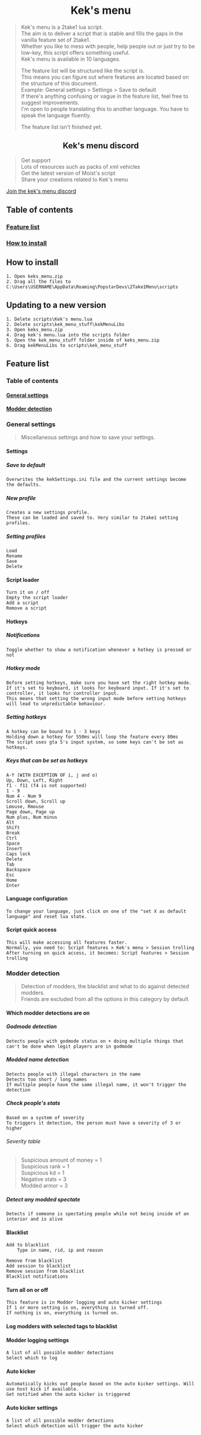 <h1 align="center">Kek's menu</h1>

> Kek's menu is a 2take1 lua script.<br/>
> The aim is to deliver a script that is stable and fills the gaps in the vanilla feature set of 2take1.<br/>
> Whether you like to mess with people, help people out or just try to be low-key, this script offers something useful.<br/>
> Kek's menu is available in 10 languages.<br/>
> 
> The feature list will be structured like the script is.<br/>
> This means you can figure out where features are located based on the structure of this document.<br/>
> Example: General settings > Settings > Save to default<br/>
> If there's anything confusing or vague in the feature list, feel free to suggest improvements.<br/>
> I'm open to people translating this to another language. You have to speak the language fluently.<br/>
>
> The feature list isn't finished yet.

<h2 align="center">Kek's menu discord</h2>

> Get support<br/>
> Lots of resources such as packs of xml vehicles<br/>
> Get the latest version of Moist's script<br/>
> Share your creations related to Kek's menu

[Join the kek's menu discord](https://discord.gg/CPSgPz4D7X "Kek's menu Discord")

## Table of contents

### [Feature list](#Feature-list-1)

### [How to install](#How-to-install-1)

## How to install
	1. Open keks_menu.zip
	2. Drag all the files to C:\Users\USERNAME\AppData\Roaming\PopstarDevs\2Take1Menu\scripts

## Updating to a new version
	1. Delete scripts\Kek's menu.lua
	2. Delete scripts\kek_menu_stuff\kekMenuLibs
	3. Open keks_menu.zip
	4. Drag kek's menu.lua into the scripts folder
	5. Open the kek_menu_stuff folder inside of keks_menu.zip
	6. Drag kekMenuLibs to scripts\kek_menu_stuff

## Feature list

### Table of contents

#### [General settings](#General-settings-1)

#### [Modder detection](#Modder-detection-1)

### General settings

> Miscellaneous settings and how to save your settings.

#### Settings

##### Save to default
	Overwrites the kekSettings.ini file and the current settings become the defaults.

##### New profile
	Creates a new settings profile.
	These can be loaded and saved to. Very similar to 2take1 setting profiles.

##### Setting profiles
	Load
	Rename
	Save
	Delete

#### Script loader
	Turn it on / off
	Empty the script loader
	Add a script
	Remove a script

#### Hotkeys

##### Notifications
	Toggle whether to show a notification whenever a hotkey is pressed or not

##### Hotkey mode
	Before setting hotkeys, make sure you have set the right hotkey mode.
	If it's set to keyboard, it looks for keyboard input. If it's set to controller, it looks for controller input.
	This means that setting the wrong input mode before setting hotkeys will lead to unpredictable behaviour.

##### Setting hotkeys
	A hotkey can be bound to 1 - 3 keys
	Holding down a hotkey for 550ms will loop the feature every 80ms
	The script uses gta 5's input system, so some keys can't be set as hotkeys.

##### Keys that can be set as hotkeys
	A-Y (WITH EXCEPTION OF i, j and o)
	Up, Down, Left, Right
	f1 - f11 (f4 is not supported)
	1 - 9
	Num 4 - Num 9
	Scroll down, Scroll up
	Lmouse, Rmouse
	Page down, Page up
	Num plus, Num minus
	Alt
	Shift
	Break
	Ctrl
	Space
	Insert
	Caps lock
	Delete
	Tab
	Backspace
	Esc
	Home
	Enter

#### Language configuration
	To change your language, just click on one of the "set X as default language" and reset lua state.

#### Script quick access
	This will make accessing all features faster.
	Normally, you need to: Script features > Kek's menu > Session trolling
	After turning on quick access, it becomes: Script features > Session trolling

### Modder detection

> Detection of modders, the blacklist and what to do against detected modders.<br/>
> Friends are excluded from all the options in this category by default

#### Which modder detections are on

##### Godmode detection
	Detects people with godmode status on + doing multiple things that can't be done when legit players are in godmode

##### Modded name detection
	Detects people with illegal characters in the name
	Detects too short / long names
	If multiple people have the same illegal name, it won't trigger the detection

##### Check people's stats
	Based on a system of severity
	To triggers it detection, the person must have a severity of 3 or higher

###### Severity table
> Suspicious amount of money = 1<br/>
> Suspicious rank = 1<br/>
> Suspicious kd = 1<br/>
> Negative stats = 3<br/>
> Modded armor = 3

##### Detect any modded spectate
	Detects if someone is spectating people while not being inside of an interior and is alive

#### Blacklist
	Add to blacklist
		Type in name, rid, ip and reason

	Remove from blacklist
	Add session to blacklist
	Remove session from blacklist
	Blacklist notifications

#### Turn all on or off
	This feature is in Modder logging and auto kicker settings
	If 1 or more setting is on, everything is turned off.
	If nothing is on, everything is turned on.

#### Log modders with selected tags to blacklist

#### Modder logging settings
	A list of all possible modder detections
	Select which to log

#### Auto kicker
	Automatically kicks out people based on the auto kicker settings. Will use host kick if available.
	Get notified when the auto kicker is triggered

#### Auto kicker settings
	A list of all possible modder detections
	Select which detection will trigger the auto kicker
